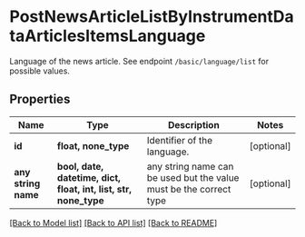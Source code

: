 # PostNewsArticleListByInstrumentDataArticlesItemsLanguage

Language of the news article. See endpoint `/basic/language/list` for possible values.

## Properties
Name | Type | Description | Notes
------------ | ------------- | ------------- | -------------
**id** | **float, none_type** | Identifier of the language. | [optional] 
**any string name** | **bool, date, datetime, dict, float, int, list, str, none_type** | any string name can be used but the value must be the correct type | [optional]

[[Back to Model list]](../README.md#documentation-for-models) [[Back to API list]](../README.md#documentation-for-api-endpoints) [[Back to README]](../README.md)


